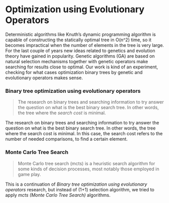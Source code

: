 # Optimization using Evolutionary Operators
Deterministic algorithms like Knuth’s dynamic programming algorithm is capable of constructing the statically optimal tree in O(n^2) time, so it becomes impractical when the number of elements in the tree is very large.
For the last couple of years new ideas related to genetics and evolution theory have gained in popularity.
Genetic algorithms (GA) are based on natural selection mechanisms together with genetic operators make searching for results close to optimal.
Our work is kind of an experiment, checking for what cases optimization binary trees by genetic and evolutionary operators makes sense.

### Binary tree optimization using evolutionary operators
> The research on binary trees and searching information to try answer the question on what is the best binary search tree. In other words, the tree where the _search cost_ is minimal.

The research on binary trees and searching information to try answer the question on what is the best binary search tree. In other words, the tree where the search cost is minimal. In this case, the search cost refers to the number of needed comparisons, to find a certain element.

### Monte Carlo Tree Search
> Monte Carlo tree search (mcts) is a heuristic search algorithm for some kinds of decision processes, most notably those employed in game play.

This is a continuation of _Binary tree optimization using evolutionary operators_ research,
but instead of (1+1) selection algorithm, we tried to apply _mcts (Monte Carlo Tree Search)_ algorithms.

